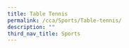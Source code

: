 ```yaml
---
title: Table Tennis
permalink: /cca/Sports/Table-tennis/
description: ""
third_nav_title: Sports
---
```

